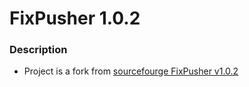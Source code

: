 # FixPusher 1.0.2

### Description
* Project is a fork from [sourcefourge FixPusher v1.0.2](https://sourceforge.net/projects/fixpusher/files/Version%201.0.2/src)
